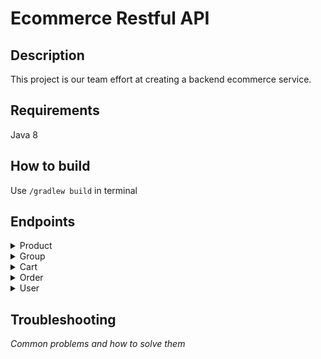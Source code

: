 # Ecommerce Restful API

## Description

This project is our team effort at creating a backend ecommerce service.

## Requirements

Java 8

## How to build

Use `/gradlew build` in terminal

## Endpoints

<details><summary>Product</summary>
  
***

**1. GET TARGET PRODUCT<br>**

**GET** http://yourDeploymentAdress/v1/product/getProduct/{productId}

*This endpoint requires one argument - value of product ID in shop's database<br>*
*Example: http://yourDeploymentAdress/v1/product/getProduct/1294*
*<br>Returns JSON data with product details:*

<details><summary>Example response</summary>

```
{
    "id": 1294,
    "name": "TV",
    "description": "65 inches",
    "price": 3000.00,
    "groupId": 1293
}
```

</details>

**2. GET ALL PRODUCTS<br>**

**GET** http://yourDeploymentAdress/v1/product/getProducts

*This endpoint requires no arguments or body.<br> Returns list of all products, which are saved in shop's database.*

<details><summary>Example response</summary>

```
[
    {
        "id": 1294,
        "name": "TV",
        "description": "65 inches",
        "price": 3000.00,
        "groupId": 1293
    },
    {
        "id": 1295,
        "name": "Computer",
        "description": "MacBook Air",
        "price": 4000.00,
        "groupId": 1293
    }
]
```

</details>

**3. ADD A NEW PRODUCT TO SHOP'S DATABASE**

**POST** http://yourDeploymentAdress/v1/product/createProduct

*This endpoint requires specific body in correct order:<br><br>name<br>description<br>price<br>groupId*

**Before You create a new product, You must create group of products first and assign this product to target group ID !**

<details><summary>Example body</summary>

```
{
    "name": "Computer",
    "description": "MacBook Air",
    "price": 4000,
    "groupId": 1293
}
```

</details>

*ID for this new product in the database is assign automatically.*

<details><summary>Example response</summary>

```
{
    "id": 1294,
    "name": "TV",
    "description": "65 inches",
    "price": 3000.00,
    "groupId": 1293
}
```

</details>

**4. UPDATE PRODUCT IN SHOP'S DATABASE**

**PUT** http://yourDeploymentAdress/v1/product/updateProduct

*This endpoint requires specific body, almost the same as ```createProduct```<br>
The only difference is that You must put product ID (got from database) at the first place.*

<details><summary>Example body</summary>

```
{
    "id": 1294,
    "name": "TV (changed)",
    "description": "55 inches (changed)",
    "price": 2500.00,
    "groupId": 1293
}
```

</details>

*In response You will get JSON data with updated product details.*

<details><summary>Example response</summary>

```
{
    "id": 1294,
    "name": "TV (changed)",
    "description": "55 inches (changed)",
    "price": 2500.00,
    "groupId": 1293
}
```

</details>

**5. DELETE PRODUCT FROM SHOP'S DATABASE**

**DELETE** http://yourDeploymentAdress/v1/product/deleteProduct/{productId}

*This endpoint requires one argument - value of product ID, which You want to remove from shop's database.<br>*
*Example: http://yourDeploymentAdress/v1/product/deleteProduct/1294*
*<br>It doesn't return anything.*

***

</details>

<details><summary>Group</summary>
  
***

**1. GET TARGET GROUP**

**GET** http://yourDeploymentAdress/v1/group/getGroup/{groupId}

*This endpoint requires one argument - value of group ID in shop's database<br>*
*Example: http://yourDeploymentAdress/v1/group/getGroup/12*
*<br>Returns JSON data with group details:*

<details><summary>Example response</summary>

```
{
    "groupId": "12",
    "groupName": "Electronics"
}
```

</details>

**2. GET ALL GROUPS**

**GET** http://yourDeploymentAdress/v1/group/getGroups

*This endpoint requires no arguments or body.<br> Returns list of all groups, which are saved in shop's database.*

<details><summary>Example response</summary>

```
[
    {
        "groupId": "12",
        "groupName": "Electronics"
    },
    {
        "groupId": "13",
        "groupName": "Furnitures"
    },
]
```

</details>

**3. ADD A NEW GROUP TO SHOP'S DATABASE**

**POST** http://yourDeploymentAdress/v1/group/addGroup

*This endpoint requires specific body in correct order:<br><br>groupName<br>*

<details><summary>Example body</summary>

```
{
    "groupName": "Electronics"
}
```

</details>

<details><summary>Example response</summary>

```
{
    "groupId": 16,
    "groupName": "Electronics"
}
```

</details>

**4. UPDATE GROUP IN SHOP'S DATABASE**

**PUT** http://yourDeploymentAdress/v1/group/updateGroup

*This endpoint requires specific body in correct order:<br><br>groupId<br>groupName*

<details><summary>Example body</summary>

```
{
    "groupId": 16,
    "groupName": "Electronics"
}
```

</details>

*In response You will get JSON data with updated group details.*

<details><summary>Example response</summary>

```
{
    "groupId": 16,
    "groupName": "Electronics"
}
```

</details>

***

</details>


<details><summary>Cart</summary>
  
  ***
  
**1. CREATE A NEW EMPTY CART**
  
**POST** http://yourDeploymentAdress/v1/cart/createCart

*This endpoint requires no arguments or body and creates a cart with ID and empty cart entry list.<br>
It returns JSON data with created cart details:*

<details><summary>Example response</summary>

```
{
    "id": 1296,
    "cartEntryList": []
}
```

</details>

**2. GET ALL PRODUCTS FROM TARGET CART**

**GET** http://yourDeploymentAdress/v1/cart/getProducts/{cartId}

*This endpoint requires one argument - value of cart ID.<br>
It returns JSON data with list of cart entries, which belongs to target cart.<br>*
*Example: http://yourDeploymentAdress/v1/cart/getProducts/1296*

<details><summary>Example response</summary>

```
[
    {
        "cartEntryId": 1297,
        "cartId": 1296,
        "productDetails": {
            "id": 1294,
            "name": "TV (changed)",
            "description": "55 inches (changed)",
            "price": 2500.00,
            "groupId": 1293
        },
        "quantity": 2
    },
    {
        "cartEntryId": 1298,
        "cartId": 1296,
        "productDetails": {
            "id": 1295,
            "name": "Computer",
            "description": "MacBook Air",
            "price": 4000.00,
            "groupId": 1293
        },
        "quantity": 2
    }
]
```

</details>

**3. ADD NEW ENTRY TO TARGET CART**

**POST** http://yourDeploymentAdress/v1/cart/addProduct

*This endpoint requires specific body in correct order:<br><br>cartId<br>productId<br>quantity<br>*

<details><summary>Example body</summary>

```
{
    "cartId": 1296,
    "productId": 1295,
    "quantity": 2
}
```

</details>

*It returns JSON data with new cart entry details: entry ID, ID of cart, which contains this entry, product details and quantity.*

<details><summary>Example response</summary>

```
{
    "cartEntryId": 1298,
    "cartId": 1296,
    "productDetails": {
        "id": 1295,
        "name": "Computer",
        "description": "MacBook Air",
        "price": 4000.00,
        "groupId": 1293
    },
    "quantity": 2
}
```

</details>

**4. DELETE ENTRY FROM TARGET CART**

**DELETE** http://yourDeploymentAdress/v1/cart/deleteProduct/{cartEntryId}

*This endpoint requires one argument - value of cart entry ID, which You want to remove.*
*Example: http://yourDeploymentAdress/v1/cart/deleteProduct/1298*
*<br>It doesn't return anything.*

**5. DELETE CART**

**DELETE** http://yourDeploymentAdress/v1/cart/deleteProduct/{cartId}

*This endpoint requires one argument - value of cart ID, which You want to remove.*
*Example: http://yourDeploymentAdress/v1/cart/deleteProduct/1296*
*<br>It doesn't return anything.*

***

</details>

<details><summary>Order</summary>
  
  ***

**GET** http://endpoint/v1/loremipsum

*description*

<details><summary>Body</summary>

```
{


}
```

</details>

**GET** http://endpoint/v1/loremipsum

*description*

<details><summary>Body</summary>

```
{


}
```

</details>

**PUT** http://endpoint/v1/loremipsum

*description*

<details><summary>Body</summary>

```
{


}
```

</details>

**POST** http://endpoint/v1/loremipsum

*description*

<details><summary>Body</summary>

```
{


}
```

</details>


**DELETE** http://endpoint/v1/loremipsum

*description*

***

</details>

<details><summary>User</summary>
  
  ***

**1. GET ALL USER**

**GET** http://yourDeploymentAdress/v1/user/getUsers

*This endpoint requires no arguments or body.<br> Returns list of all users, which are saved in shop's database.*

<details><summary>Body</summary>

```
[
    {
        "id": 1,
        "username": "Piotr",
        "status": "1",
        "userKey": 59403
    },
    {
        "id": 2,
        "username": "Admin",
        "status": "1",
        "userKey": 96997
    },
    {
        "id": 3,
        "username": "User",
        "status": "0",
        "userKey": 31251
    }
]
```

</details>

**2. GET USER BY ID**

**GET** http://yourDeploymentAdress/v1/user/getUser/{id}

*This endpoint requires one argument - value of user ID in shop's database<br>*
*Example: http://yourDeploymentAdress/v1/user/getUser/3*
*<br>Returns JSON data with user details:*

<details><summary>Body</summary>

```
{
    "id": 3,
    "username": "User",
    "status": "0",
    "userKey": 31251
}
```

</details>

**3. UPDATE PRODUCT IN SHOP'S DATABASE**

**PUT** http://yourDeploymentAdress/v1/user/updateUser

*This endpoint requires specific body, almost the same as ```createUser```<br>
The only difference is that You must put user ID (got from database) at the first place.*

<details><summary>Example body</summary>

```
{
    "id": 2,
    "username": "Admin - update",
    "status": "1",
    "userKey": 96997
}
```

</details>

*In response You will get JSON data with updated user details.*

<details><summary>Example response</summary>

```
{
    "id": 2,
    "username": "Admin - update",
    "status": "1",
    "userKey": 96997
}
```

</details>

**4. ADD A NEW USER TO SHOP'S DATABASE**

**POST** http://yourDeploymentAdress/v1/user/createUser

*This endpoint requires specific body in correct order:<br><br>username<br>status<br>userKey*

<details><summary>Example body</summary>

```
{
    "username": "User",
    "status": "0",
    "userKey": 31251
}
```

</details>

*ID for this new user in the database is assign automatically.*

<details><summary>Body</summary>

```
{
    "id": 3,
    "username": "User",
    "status": "0",
    "userKey": 31251
}
```

</details>

**5. DELETE USER FROM SHOP'S DATABASE**

**DELETE** http://yourDeploymentAdress/v1/user/deleteUser/{id}

*This endpoint requires one argument - value of user ID, which You want to remove from shop's database.<br>*
*Example: http://yourDeploymentAdress/v1/user/deleteUser/1*
*<br>It doesn't return anything.*

***

</details>

## Troubleshooting
_Common problems and how to solve them_
